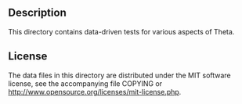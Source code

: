 Description
------------

This directory contains data-driven tests for various aspects of Theta.

License
--------

The data files in this directory are distributed under the MIT software
license, see the accompanying file COPYING or
http://www.opensource.org/licenses/mit-license.php.

